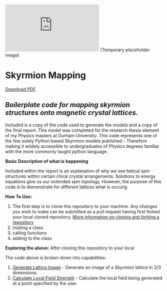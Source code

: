 
![Skyrmion Lattices](https://github.com/JWiseman-git/Skyrmion-Mapping-Project/blob/main/Download%20Final%20Report.pdf)
(Temporary placeholder image)
# Skyrmion Mapping

[Download PDF](https://raw.githubusercontent.com/JWiseman-git/Skyrmion-Mapping-Project/main/Imaging%20Skyrmions%20using%20Implanted%20Muons.pdf)

## _Boilerplate code for mapping skyrmion structures onto magnetic crystal lattices._

Included is a copy of the code used to generate the models and a copy of the final report.
This model was completed for the research thesis element of my Physics masters at Durham University.
This code represents one of the few solely Python based Skyrmion models published - Therefore making it wiidely accessible to undergraduates of Physics degrees familiar with the more commonly taught python language.


**Basic Description of what is happening**

Included within the report is an explanation of why we see helical spin structures within certain chiral crystal arrangements. Solutions to energy equations give us our extended spin topology. However, the purpose of this code is to demonstrate for different lattices what is occurig 

**How To Use:**
1. The first step is to clone this repository to your machine. Any changes you wish to make can be submitted as a pull request having first forked your local cloned repository. [More information on cloning and forking a repository](https://docs.github.com/en/desktop/adding-and-cloning-repositories/cloning-and-forking-repositories-from-github-desktop)
1. iniating a class
2. calling functions
3. adding to the class 

**Exploring the above:**
After cloning this repository to your local 

The code above is broken down into capabilities:

1. [Generate Lattice Image](https://github.com/JWiseman-git/Skyrmion-Mapping-Project/blob/main/GenerateLattice.py) - Generate an image of a Skyrmion lattice in 2/3 dimensions.
2. [Calculate Local Field Strength](https://github.com/JWiseman-git/Skyrmion-Mapping-Project/blob/main/FieldCalculation.py) - Calculate the local field being generated at a point specified by the user.
